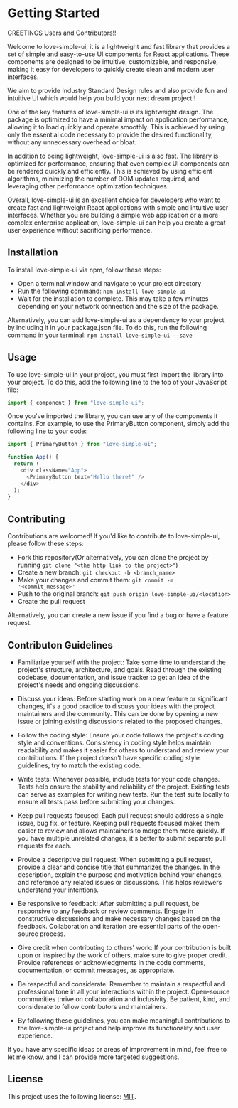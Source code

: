 # Getting Started

GREETINGS Users and Contributors!!

Welcome to love-simple-ui, it is a lightweight and fast library that provides a set of simple and easy-to-use UI components for React applications. These components are designed to be intuitive, customizable, and responsive, making it easy for developers to quickly create clean and modern user interfaces.

We aim to provide Industry Standard Design rules and also provide fun and intuitive UI which would help you build your next dream project!!

One of the key features of love-simple-ui is its lightweight design. The package is optimized to have a minimal impact on application performance, allowing it to load quickly and operate smoothly. This is achieved by using only the essential code necessary to provide the desired functionality, without any unnecessary overhead or bloat.

In addition to being lightweight, love-simple-ui is also fast. The library is optimized for performance, ensuring that even complex UI components can be rendered quickly and efficiently. This is achieved by using efficient algorithms, minimizing the number of DOM updates required, and leveraging other performance optimization techniques.

Overall, love-simple-ui is an excellent choice for developers who want to create fast and lightweight React applications with simple and intuitive user interfaces. Whether you are building a simple web application or a more complex enterprise application, love-simple-ui can help you create a great user experience without sacrificing performance.

## Installation

To install love-simple-ui via npm, follow these steps:

- Open a terminal window and navigate to your project directory
- Run the following command: `npm install love-simple-ui`
- Wait for the installation to complete. This may take a few minutes depending on your network connection and the size of the package.

Alternatively, you can add love-simple-ui as a dependency to your project by including it in your package.json file. To do this, run the following command in your terminal: `npm install love-simple-ui --save`

## Usage

To use love-simple-ui in your project, you must first import the library into your project. To do this, add the following line to the top of your JavaScript file:

```js filename="App.js" {1} copy
import { component } from "love-simple-ui";
```

Once you've imported the library, you can use any of the components it contains. For example, to use the PrimaryButton component, simply add the following line to your code:

```js filename="App.js" {1,6} copy
import { PrimaryButton } from "love-simple-ui";

function App() {
  return (
    <div className="App">
      <PrimaryButton text="Hello there!" />
    </div>
  );
}
```

## Contributing

Contributions are welcomed! If you'd like to contribute to love-simple-ui, please follow these steps:

- Fork this repository(Or alternatively, you can clone the project by running `git clone "<the http link to the project>"`)
- Create a new branch: `git checkout -b <branch_name>`
- Make your changes and commit them: `git commit -m '<commit_message>'`
- Push to the original branch: `git push origin love-simple-ui/<location>`
- Create the pull request

Alternatively, you can create a new issue if you find a bug or have a feature request.

## Contributon Guidelines

- Familiarize yourself with the project: Take some time to understand the project's structure, architecture, and goals. Read through the existing codebase, documentation, and issue tracker to get an idea of the project's needs and ongoing discussions.

- Discuss your ideas: Before starting work on a new feature or significant changes, it's a good practice to discuss your ideas with the project maintainers and the community. This can be done by opening a new issue or joining existing discussions related to the proposed changes.

- Follow the coding style: Ensure your code follows the project's coding style and conventions. Consistency in coding style helps maintain readability and makes it easier for others to understand and review your contributions. If the project doesn't have specific coding style guidelines, try to match the existing code.

- Write tests: Whenever possible, include tests for your code changes. Tests help ensure the stability and reliability of the project. Existing tests can serve as examples for writing new tests. Run the test suite locally to ensure all tests pass before submitting your changes.

- Keep pull requests focused: Each pull request should address a single issue, bug fix, or feature. Keeping pull requests focused makes them easier to review and allows maintainers to merge them more quickly. If you have multiple unrelated changes, it's better to submit separate pull requests for each.

- Provide a descriptive pull request: When submitting a pull request, provide a clear and concise title that summarizes the changes. In the description, explain the purpose and motivation behind your changes, and reference any related issues or discussions. This helps reviewers understand your intentions.

- Be responsive to feedback: After submitting a pull request, be responsive to any feedback or review comments. Engage in constructive discussions and make necessary changes based on the feedback. Collaboration and iteration are essential parts of the open-source process.

- Give credit when contributing to others' work: If your contribution is built upon or inspired by the work of others, make sure to give proper credit. Provide references or acknowledgments in the code comments, documentation, or commit messages, as appropriate.

- Be respectful and considerate: Remember to maintain a respectful and professional tone in all your interactions within the project. Open-source communities thrive on collaboration and inclusivity. Be patient, kind, and considerate to fellow contributors and maintainers.

- By following these guidelines, you can make meaningful contributions to the love-simple-ui project and help improve its functionality and user experience.

If you have any specific ideas or areas of improvement in mind, feel free to let me know, and I can provide more targeted suggestions.

## License

This project uses the following license: [MIT](https://choosealicense.com/licenses/mit/).
